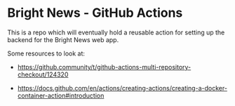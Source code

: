 # Bright News - GitHub Actions

This is a repo which will eventually hold a reusable action for setting up the backend for the Bright News web app.

Some resources to look at:

- <https://github.community/t/github-actions-multi-repository-checkout/124320>

- <https://docs.github.com/en/actions/creating-actions/creating-a-docker-container-action#introduction>

